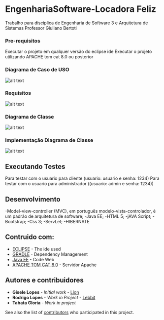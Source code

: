 # EngenhariaSoftware-Locadora Feliz

Trabalho para disciplica de Engenharia de Software 3 e Arquitetura de Sistemas
Professor Giuliano Bertoti

### Pre-requisitos

Executar o projeto em qualquer versão do eclipse ide
Executar o projeto utilizando APACHE tom cat 8.0 ou posterior

### Diagrama de Caso de USO
![alt text](https://github.com/giselen/EngenhariaSoftware-Locadora/blob/master/diagramaUSO.PNG)

### Requisitos
![alt text](https://github.com/giselen/EngenhariaSoftware-Locadora/blob/master/requisitos.PNG)

### Diagrama de Classe

![alt text](https://github.com/giselen/EngenhariaSoftware-Locadora/blob/master/diagrama.PNG)

### Implementação Diagrama de Classe
![alt text](https://github.com/giselen/EngenhariaSoftware-Locadora/blob/master/DiagramaClasse.png)

## Executando Testes

Para testar com o usuario para cliente (usuario: usuario e senha: 1234)
Para testar com o usuario para administrador ((usuario: admin e senha: 1234))

## Desenvolvimento
-Model-view-controller (MVC), em português modelo-vista-controlador, é um padrão de arquitetura de software;
-Java EE;
-HTML 5;
-jAVA Script;
-Bootstrap;
-Css 3;
-ServLet;
-HIBERNATE

## Contruido com:

* [ECLIPSE](https://www.eclipse.org/webtools/documentation/) - The ide used
* [GRADLE](https://docs.gradle.org/current/userguide/userguide.html) - Dependency Management
* [Java EE](https://javaee.github.io/glassfish/documentation) - Code Web
* [APACHE TOM CAT 8.0](http://tomcat.apache.org/tomcat-8.0-doc/) - Servidor Apache


## Autores e contribuidores

* **Gisele Lopes** - *Initial work* - [Lion](https://github.com/giselen)
* **Rodrigo Lopes** - *Work in Project* - [Lebbit](https://github.com/hammersteinbrain)
* **Tabata Gloria** - *Work in project*

See also the list of [contributors](https://github.com/giselen/EngenhariaSoftware-Locadora/contributors) who participated in this project.

